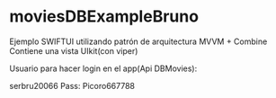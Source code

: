 # moviesDBExampleBruno
Ejemplo SWIFTUI utilizando patrón de arquitectura MVVM + Combine
Contiene una vista UIkit(con viper)

Usuario para hacer login en el app(Api DBMovies):

serbru20066
Pass: Picoro667788
